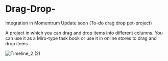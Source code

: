 # Drag-Drop-
Integration in Momentrum
Update soon (To-do drag drop pet-project)

A project in which you can drag and drop items into different columns. You can use it as a Miro-type task book or use it in online stores to drag and drop items 

![Timeline_2 (2)](https://user-images.githubusercontent.com/110101692/198365341-2bb50e3d-c72e-4c7f-b150-0c15789d0463.gif)
